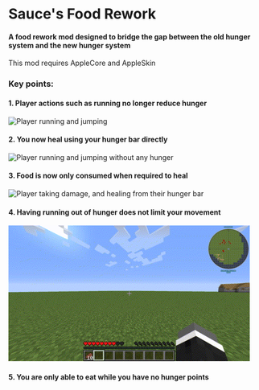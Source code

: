 # Sauce's Food Rework
#### A food rework mod designed to bridge the gap between the old hunger system and the new hunger system
This mod requires AppleCore and AppleSkin
<br>
### Key points:
#### 1. Player actions such as running no longer reduce hunger
![Player running and jumping](https://github.com/OpenSauce04/sauces-food-rework/blob/master/media/no-hunger-reduction.GIF?raw=true)

#### 2. You now heal using your hunger bar directly
![Player running and jumping without any hunger](https://github.com/OpenSauce04/sauces-food-rework/blob/master/media/heal-eat.GIF?raw=true)

#### 3. Food is now only consumed when required to heal
![Player taking damage, and healing from their hunger bar](https://github.com/OpenSauce04/sauces-food-rework/blob/master/media/heal-damage.GIF?raw=true)

#### 4. Having running out of hunger does not limit your movement
![Player running and jumping without any hunger](https://github.com/OpenSauce04/sauces-food-rework/blob/master/media/hungry-run.GIF?raw=true)

#### 5. You are only able to eat while you have no hunger points
